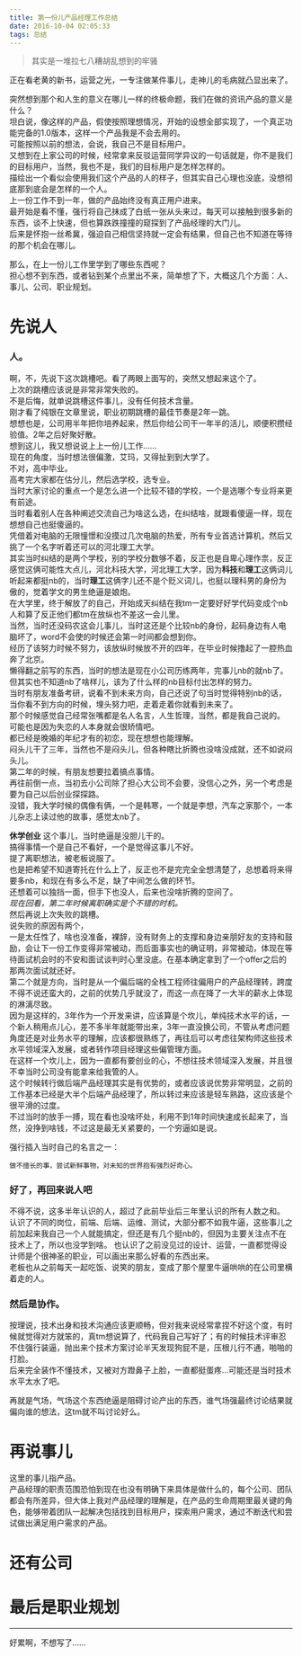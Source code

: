 ```yaml
---
title: 第一份儿产品经理工作总结
date: 2016-10-04 02:05:33
tags: 总结
---
```


> 其实是一堆拉七八糟胡乱想到的牢骚

<!--- more --->
正在看老黄的新书，运营之光，一专注做某件事儿，走神儿的毛病就凸显出来了。  

突然想到那个和人生的意义在哪儿一样的终极命题，我们在做的资讯产品的意义是什么？  
坦白说，像这样的产品，假使按照理想情况，开始的设想全部实现了，一个真正功能完备的1.0版本，这样一个产品我是不会去用的。  
可能按照以前的想法，会说，我自己不是目标用户。  
又想到在上家公司的时候，经常拿来反驳运营同学异议的一句话就是，你不是我们的目标用户，当然，我也不是，我们的目标用户是怎样怎样的。  
描绘出一个看似会使用我们这个产品的人的样子，但其实自己心理也没底，没想彻底那到底会是怎样的一个人。  
上一份工作不到一年，做的产品始终没有真正用户进来。  
最开始是看不懂，强行将自己抹成了白纸一张从头来过，每天可以接触到很多新的东西，谈不上快速，但也算跌跌撞撞的窥探到了产品经理的大门儿。  
后来是怀抱一丝希冀，强迫自己相信坚持就一定会有结果，但自己也不知道在等待的那个机会在哪儿。  

那么，在上一份儿工作里学到了哪些东西呢？  
担心想不到东西，或者钻到某个点里出不来，简单想了下，大概这几个方面：人、事儿、公司、职业规划。

# 先说人
### 人。

啊，不，先说下这次跳槽吧。看了两眼上面写的，突然又想起来这个了。  
上次的跳槽应该说是非常非常失败的。  
不是后悔，就单说跳槽这件事儿，没有任何技术含量。  
刚才看了纯银在文章里说，职业初期跳槽的最佳节奏是2年一跳。  
想想也是，公司用半年把你培养起来，然后你给公司干一年半的活儿，顺便积攒经验值。2年之后好聚好散。  
想到这儿，我又想说说上上一份儿工作……  
现在的角度，当时想法很偏激，艾玛，又得扯到到大学了。  
不对，高中毕业。  
高考完大家都在估分儿，然后选学校，选专业。  
当时大家讨论的重点一个是怎么进一个比较不错的学校，一个是选哪个专业将来更有前途。  
当时看着别人在各种阐述交流自己为啥这么选，在纠结啥，就跟看傻逼一样，现在想想自己也挺傻逼的。  
凭借着对电脑的无限憧憬和没摸过几次电脑的热爱，所有专业首选计算机，然后又挑了一个名字听着还可以的河北理工大学。  
其实当时纠结的是两个学校，别的学校分数够不着，反正也是自卑心理作祟，反正感觉这俩可能性大点儿，河北科技大学，河北理工大学，因为**科技**和**理工**这俩词儿听起来都挺nb的，当时**理工**这俩字儿还不是个贬义词儿，也挺以理科男的身份为傲的，觉着学文的男生绝逼是娘炮。  
在大学里，终于解放了的自己，开始成天纠结在我tm一定要好好学代码变成个nb人和算了反正他们都tm在放纵也不差这一会儿里。  
当然，当时还没码农这会儿事儿，当时这还是个比较nb的身份，起码身边有人电脑坏了，word不会使的时候还会第一时间都会想到你。  
经历了该努力时候不努力，该放纵时候放不开的四年，在毕业时候撸起了一腔热血奔了北京。  
懒得翻之前写的东西，当时的想法是现在小公司历练两年，完事儿nb的就nb了。  
但其实也不知道nb了啥样儿，该为了什么样的nb目标付出怎样的努力。  
当时有朋友准备考研，说看不到未来方向，自己还说了句当时觉得特别nb的话，当你看不到方向的时候，埋头努力吧，走着走着你就看到未来了。  
那个时候感觉自己经常张嘴都是名人名言，人生哲理，当然，都是我自己说的。  
可能也是因为失恋的人本身就会很矫情吧。  
都已经是晚婚的年纪才有的初恋，现在想想也能理解。  
闷头儿干了三年，当然也不是闷头儿，但各种瞎比折腾也没啥没成就，还不如说闷头儿。  
第二年的时候，有朋友想要拉着搞点事情。  
再往前倒一点，当初去小公司除了担心大公司不会要，没信心之外，另一个考虑是要为自己以后创业探探路。  
没错，我大学时候的偶像有俩，一个是韩寒，一个就是李想，汽车之家那个，一本儿杂志上读过他的故事，感觉太nb了。  

**休学创业** 这个事儿，当时绝逼是没胆儿干的。  
搞得事情一个是自己不看好，一个是觉得这事儿不好。  
提了离职想法，被老板说服了。  
也是把希望不知道寄托在什么上了，反正也不是完完全全想清楚了，总想着将来得要多nb，和现在有多么不足，缺了中间怎么做的环节。  
还想着可以独挡一面，但手下也没人，后来也没啥折腾的空间了。  
*现在回看，第二年时候离职确实是个不错的时机。*  
然后再说上次失败的跳槽。  
说失败的原因有两个，  
一是太任性了，啥也没准备，裸辞，没有财务上的支撑和身边亲朋好友的支持和鼓励，会让下一份工作变得非常被动，而后面事实也的确证明，非常被动，体现在等待面试机会时的不安和面试谈判时心里没底。在基本确定拿到了一个offer之后的那两次面试就还好。  
第二个就是方向，当时是从一个偏后端的全栈工程师往偏用户的产品经理转，跨度不得不说还蛮大的，之前的优势几乎就没了，而这一点在降了一大半的薪水上体现的淋漓尽致。  
因为是这样的，3年作为一个开发来讲，应该算是个坎儿，单纯技术水平的话，一个新人稍用点儿心，差不多半年就能带出来，3年一直没换公司，不管从考虑问题角度还是对业务水平的理解，应该都很熟练了，再往后可以考虑往架构师这些技术水平领域深入发展，或者转作项目经理这些偏管理方面。  
在这样一个坎儿上，因为一直都有要创业的心，不想往技术领域深入发展，并且很不幸当时公司没有能拿来给我管的人。  
这个时候转行做后端产品经理其实是有优势的，或者应该说优势非常明显，之前的工作基本已经是大半个后端产品经理了，所以转过来应该是轻车熟路，这应该是个很平滑的过度。  
不过当时的放手一搏，现在看也没啥坏处，利用不到1年时间快速成长起来了，当然，没挣到啥钱，不过这是最无关紧要的，一个穷逼如是说。  

强行插入当时自己的名言之一：
```
做不擅长的事，尝试新鲜事物，对未知的世界抱有强烈好奇心。
```

### 好了，再回来说人吧

不得不说，这多半年认识的人，超过了此前毕业后三年里认识的所有人数之和。  
认识了不同的岗位，前端、后端、运维、测试，大部分都不如我牛逼，这些事儿之前加起来我自己一个人就能搞定，但还是有几个挺nb的，但因为主要关注点不在技术上了，所以也没学到啥。
也认识了之前没见过的设计、运营，一直都觉得设计师是个很神圣的职业，可以画出来那么好看的东西出来。  
老板也从之前每天一起吃饭、说笑的朋友，变成了那个屋里牛逼哄哄的在公司里横着走的人。  

### 然后是协作。
按理说，技术出身和技术沟通应该更顺畅，但对我来说经常拿捏不好这个度，有时候就觉得对方就笨的，真tm想说算了，代码我自己写好了；有的时候技术评审忍不住强行装逼，抛出来个技术方案讨论半天发现狗屁不是，压根儿行不通，啪啪的打脸。  
后来完全装作不懂技术，又被对方蹬鼻子上脸，一直都挺蛋疼…可能还是当时技术水平太水了吧。  

再就是气场，气场这个东西绝逼是阻碍讨论产出的东西，谁气场强最终讨论结果就偏向谁的想法，这tm就不叫讨论好么。  


# 再说事儿
这里的事儿指产品。  
产品经理的职责范围恐怕到现在也没有明确下来具体是做什么的，每个公司、团队都会有所差异，但大体上我对产品经理的理解是，在产品的生命周期里最关键的角色，能够带着团队一起解决包括找到目标用户，探索用户需求，通过不断迭代和尝试做出满足用户需求的产品。  

# 还有公司

# 最后是职业规划

---
好累啊，不想写了……
